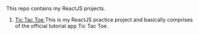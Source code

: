 This repo contains my ReactJS projects.

1. [Tic Tac Toe ](https://github.com/atifazad/reactjs/tree/master/tic-tac-toe) This is my ReactJS practice project and basically comprises of the official tutorial app Tic Tac Toe.
